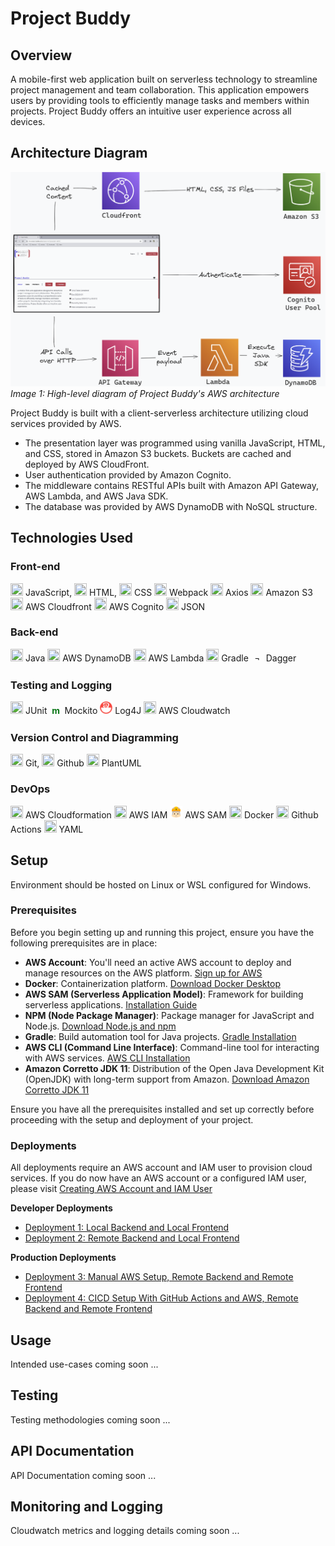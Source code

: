 # Project Buddy

## Overview

A mobile-first web application built on serverless technology to streamline project management and team collaboration. This application empowers users by providing tools to efficiently manage tasks and members within projects. Project Buddy offers an intuitive user experience across all devices.

## Architecture Diagram

![Architecture Diagram](resources/readme-images/aws-infrastructure.png)
_Image 1: High-level diagram of Project Buddy's AWS architecture_

Project Buddy is built with a client-serverless architecture utilizing cloud services provided by AWS.

- The presentation layer was programmed using vanilla JavaScript, HTML, and CSS, stored in Amazon S3 buckets. Buckets are cached and deployed by AWS CloudFront.
- User authentication provided by Amazon Cognito.
- The middleware contains RESTful APIs built with Amazon API Gateway, AWS Lambda, and AWS Java SDK.
- The database was provided by AWS DynamoDB with NoSQL structure.

## Technologies Used

### Front-end

<img src="https://icon.icepanel.io/Technology/svg/JavaScript.svg" width="20" height="20"> JavaScript, <img src="https://icon.icepanel.io/Technology/svg/HTML5.svg" width="20" height="20"> HTML, <img src="https://icon.icepanel.io/Technology/svg/CSS3.svg" width="20" height="20"> CSS
<img src="https://icon.icepanel.io/Technology/svg/Webpack.svg" width="20" height="20"> Webpack
<img src="https://icon.icepanel.io/Technology/svg/Azios.svg" width="20" height="20"> Axios
<img src="https://icon.icepanel.io/AWS/svg/Storage/Simple-Storage-Service.svg" width="20" height="20"> Amazon S3
<img src="https://icon.icepanel.io/AWS/svg/Networking-Content-Delivery/CloudFront.svg" width="20" height="20"> AWS Cloudfront
<img src="https://icon.icepanel.io/AWS/svg/Security-Identity-Compliance/Cognito.svg" width="20" height="20"> AWS Cognito
<img src="https://icon.icepanel.io/Technology/png-shadow-512/JSON.png" width="20" height="20"> JSON

### Back-end

<img src="https://icon.icepanel.io/Technology/svg/Java.svg" width="20" height="20"> Java
<img src="https://icon.icepanel.io/AWS/svg/Database/DynamoDB.svg" width="20" height="20"> AWS DynamoDB
<img src="https://icon.icepanel.io/AWS/svg/Compute/Lambda.svg" width="20" height="20"> AWS Lambda
<img src="https://icon.icepanel.io/Technology/png-shadow-512/Gradle.png" width="20" height="20"> Gradle
<span style="display: inline-block; width: 20px; height: 20px; line-height: 20px; text-align: center;">&not;</span> Dagger

### Testing and Logging

<img src="https://icon.icepanel.io/Technology/svg/JUnit.svg" width="20" height="20"> JUnit
<span style="display: inline-block; width: 20px; height: 20px; line-height: 20px; text-align: center; color: #087515;  font-weight: 700">m</span> Mockito
<img src="resources/readme-images/tech-stack-icons/log4j.jpg" width="20" height="20"> Log4J
<img src="https://icon.icepanel.io/AWS/svg/Management-Governance/CloudWatch.svg" width="20" height="20"> AWS Cloudwatch

### Version Control and Diagramming

<img src="https://icon.icepanel.io/Technology/svg/Git.svg" width="20" height="20"> Git, <img src="https://icon.icepanel.io/Technology/png-shadow-512/GitHub.png" width="20" height="20"> Github
<img src="https://icon.icepanel.io/Technology/svg/Unified-Modelling-Language-%28UML%29.svg" width="20" height="20"> PlantUML

### DevOps

<img src="https://icon.icepanel.io/AWS/svg/Management-Governance/CloudFormation.svg" width="20" height="20"> AWS Cloudformation
<img src="https://icon.icepanel.io/AWS/svg/Security-Identity-Compliance/IAM-Identity-Center.svg" width="20" height="20"> AWS IAM
<img src="resources/readme-images/tech-stack-icons/sam.svg" width="20" height="20"> AWS SAM
<img src="https://icon.icepanel.io/Technology/svg/Docker.svg" width="20" height="20"> Docker
<img src="https://icon.icepanel.io/Technology/svg/GitHub-Actions.svg" width="20" height="20"> Github Actions
<img src="https://icon.icepanel.io/Technology/png-shadow-512/YAML.png" width="20" height="20"> YAML

## Setup

Environment should be hosted on Linux or WSL configured for Windows.

### Prerequisites

Before you begin setting up and running this project, ensure you have the following prerequisites are in place:

- **AWS Account**: You'll need an active AWS account to deploy and manage resources on the AWS platform. [Sign up for AWS](https://aws.amazon.com/free/)
- **Docker**: Containerization platform. [Download Docker Desktop](https://www.docker.com/products/docker-desktop)
- **AWS SAM (Serverless Application Model)**: Framework for building serverless applications. [Installation Guide](https://docs.aws.amazon.com/serverless-application-model/latest/developerguide/serverless-sam-cli-install.html)
- **NPM (Node Package Manager)**: Package manager for JavaScript and Node.js. [Download Node.js and npm](https://nodejs.org/en/download/)
- **Gradle**: Build automation tool for Java projects. [Gradle Installation](https://gradle.org/install/)
- **AWS CLI (Command Line Interface)**: Command-line tool for interacting with AWS services. [AWS CLI Installation](https://docs.aws.amazon.com/cli/latest/userguide/cli-chap-install.html)
- **Amazon Corretto JDK 11**: Distribution of the Open Java Development Kit (OpenJDK) with long-term support from Amazon. [Download Amazon Corretto JDK 11](https://docs.aws.amazon.com/corretto/latest/corretto-11-ug/downloads-list.html)

Ensure you have all the prerequisites installed and set up correctly before proceeding with the setup and deployment of your project.

### Deployments

All deployments require an AWS account and IAM user to provision cloud services.
If you do now have an AWS account or a configured IAM user, please visit [Creating AWS Account and IAM User](resources/readme-setup-instructions/CREATING-AWS-ACCOUNT-AND-IAM-USER.md)

**Developer Deployments**

- [Deployment 1: Local Backend and Local Frontend](resources/readme-setup-instructions/DEV-DEPLOYMENT-1-LOCAL-BACKEND-AND-LOCAL-FRONTEND.md)
- [Deployment 2: Remote Backend and Local Frontend](resources/readme-setup-instructions/DEV-DEPLOYMENT-2-REMOTE-BACKEND-AND-LOCAL-FRONTEND.md)

**Production Deployments**

- [Deployment 3: Manual AWS Setup, Remote Backend and Remote Frontend](resources/readme-setup-instructions/PROD-DEPLOYMENT-3-MANUAL.md)
- [Deployment 4: CICD Setup With GitHub Actions and AWS, Remote Backend and Remote Frontend](resources/readme-setup-instructions/PROD-DEPLOYMENT-4-CICD.md)

## Usage

Intended use-cases coming soon ...

## Testing

Testing methodologies coming soon ...

## API Documentation

API Documentation coming soon ...

## Monitoring and Logging

Cloudwatch metrics and logging details coming soon ...
